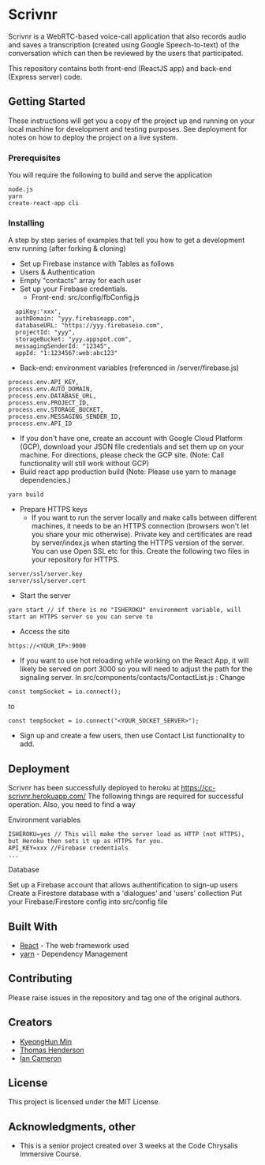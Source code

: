 # Scrivnr

Scrivnr is a WebRTC-based voice-call application that also records audio and 
saves a transcription (created using Google Speech-to-text) of the conversation which can then be reviewed by the users that participated.

This repository contains both front-end (ReactJS app) and back-end (Express server) code.

## Getting Started

These instructions will get you a copy of the project up and running on your local machine for development and testing purposes. See deployment for notes on how to deploy the project on a live system.

### Prerequisites

You will require the following to build and serve the application

```
node.js
yarn
create-react-app cli
```

### Installing

A step by step series of examples that tell you how to get a development env running (after forking & cloning)

- Set up Firebase instance with Tables as follows
 - Users & Authentication
 - Empty "contacts" array for each user
- Set up your Firebase credentials.
  - Front-end: src/config/fbConfig.js
```
  apiKey:'xxx',
  authDomain: "yyy.firebaseapp.com",
  databaseURL: "https://yyy.firebaseio.com",
  projectId: "yyy",
  storageBucket: "yyy.appspot.com",
  messagingSenderId: "12345",
  appId: "1:1234567:web:abc123"
```
  - Back-end: environment variables (referenced in /server/firebase.js)
```
process.env.API_KEY,
process.env.AUTO_DOMAIN,
process.env.DATABASE_URL,
process.env.PROJECT_ID,
process.env.STORAGE_BUCKET,
process.env.MESSAGING_SENDER_ID,
process.env.API_ID
```
- If you don't have one, create an account with Google Cloud Platform (GCP), download your JSON file credentials and set them up on your machine. For directions, please check the GCP site. (Note: Call functionality will still work without GCP)
- Build react app production build (Note: Please use yarn to manage dependencies.)
```
yarn build
``` 
- Prepare HTTPS keys
  - If you want to run the server locally and make calls between different machines, it needs to be an HTTPS connection (browsers won't let you share your mic otherwise). Private key and certificates are read by server/index.js when starting the HTTPS version of the server. You can use Open SSL etc for this. Create the following two files in your repository for HTTPS.
```
server/ssl/server.key
server/ssl/server.cert
```
- Start the server
```
yarn start // if there is no "ISHEROKU" environment variable, will start an HTTPS server so you can serve to 
``` 
- Access the site
```
https://<YOUR_IP>:9000
```
- If you want to use hot reloading while working on the React App, it will likely be served on port 3000 so you will need to adjust the path for the signaling server. In src/components/contacts/ContactList.js :
Change
```
const tempSocket = io.connect();
```
to
```
const tempSocket = io.connect("<YOUR_SOCKET_SERVER>");
```
- Sign up and create a few users, then use Contact List functionality to add.

## Deployment

Scrivnr has been successfully deployed to heroku at https://cc-scrivnr.herokuapp.com/
The following things are required for successful operation. Also, you need to find a way  

Environment variables
```
ISHEROKU=yes // This will make the server load as HTTP (not HTTPS), but Heroku then sets it up as HTTPS for you.
API_KEY=xxx //Firebase credentials
...
```
Database

Set up a Firebase account that allows authentification to sign-up users
Create a Firestore database with a 'dialogues' and 'users' collection
Put your Firebase/Firestore config into src/config file

## Built With

* [React](https://reactjs.org) - The web framework used
* [yarn](https://yarnpkg.com/) - Dependency Management

## Contributing

Please raise issues in the repository and tag one of the original authors.

## Creators

- [KyeongHun Min](http://www.github.com/sziru)
- [Thomas Henderson](http://www.github.com/thenderson55)
- [Ian Cameron](http://www.github.com/iankameron)

## License

This project is licensed under the MIT License.

## Acknowledgments, other

* This is a senior project created over 3 weeks at the Code Chrysalis Immersive Course.
